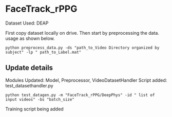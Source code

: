 # FaceTrack_rPPG


Dataset Used: DEAP 

First copy dataset locally on drive. Then start by preprocessing the data. usage as shown below.

```shell
python preprocess_data.py -ds "path_to_Video Directory organized by subject" -lp " path_to_Label.mat"

```
## Update details

Modules Updated: Model, Preprocessor, VideoDatasetHandler
Script added: test_datasethandler.py

```shell
python test_datagen.py -m "FaceTrack_rPPG/DeepPhys" -id " list of input videos" -bs "batch_size"

```
Training script being added 